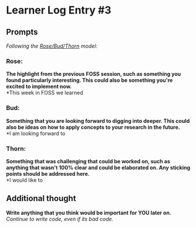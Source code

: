 # Learner Log Entry #3 

## Prompts
*Following the [Rose/Bud/Thorn](https://www.panoramaed.com/blog/rose-bud-thorn-activity-and-worksheet#:~:text=%22Rose%2C%20Bud%2C%20Thorn%22%20is%20a%20mindful%20design%2D,day%2C%20week%2C%20or%20month.) model:*

### Rose:
**The highlight from the previous FOSS session, such as something you found particularly interesting. This could also be something you're excited to implement now.**  
*This week in FOSS we learned

### Bud: 
**Something that you are looking forward to digging into deeper. This could also be ideas on how to apply concepts to your research in the future.**  
*I am looking forward to 

### Thorn: 
**Something that was challenging that could be worked on, such as anything that wasn't 100% clear and could be elaborated on. Any sticking points should be addressed here.**  
*I would like to 

## Additional thought
**Write anything that you think would be important for YOU later on.**  
*Continue to write code, even if its bad code.*
